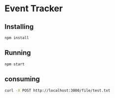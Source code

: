 # Event Tracker

## Installing

```npm install```

## Running 
```npm start```

## consuming 
```bash
curl -X POST http://localhost:3000/file/test.txt
```
